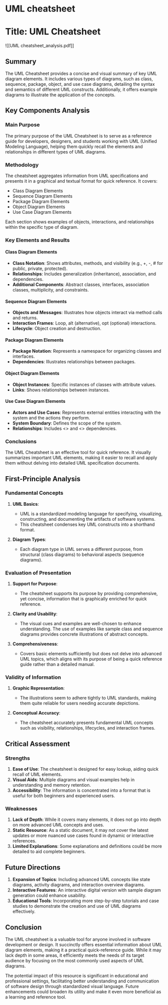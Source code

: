 # UML cheatsheet

# Title: UML Cheatsheet
![[UML cheatsheet_analysis.pdf]]

## Summary
The UML Cheatsheet provides a concise and visual summary of key UML diagram elements. It includes various types of diagrams, such as class, sequence, package, object, and use case diagrams, detailing the syntax and semantics of different UML constructs. Additionally, it offers example diagrams to illustrate the application of the concepts.

## Key Components Analysis

### Main Purpose
The primary purpose of the UML Cheatsheet is to serve as a reference guide for developers, designers, and students working with UML (Unified Modeling Language), helping them quickly recall the elements and relationships in different types of UML diagrams.

### Methodology
The cheatsheet aggregates information from UML specifications and presents it in a graphical and textual format for quick reference. It covers:

- Class Diagram Elements
- Sequence Diagram Elements
- Package Diagram Elements
- Object Diagram Elements
- Use Case Diagram Elements

Each section shows examples of objects, interactions, and relationships within the specific type of diagram.

### Key Elements and Results

#### Class Diagram Elements
- **Class Notation**: Shows attributes, methods, and visibility (e.g., +, -, # for public, private, protected).
- **Relationships**: Includes generalization (inheritance), association, and dependencies.
- **Additional Components**: Abstract classes, interfaces, association classes, multiplicity, and constraints.

#### Sequence Diagram Elements
- **Objects and Messages**: Illustrates how objects interact via method calls and returns.
- **Interaction Frames**: Loop, alt (alternative), opt (optional) interactions.
- **Lifecycle**: Object creation and destruction.

#### Package Diagram Elements
- **Package Notation**: Represents a namespace for organizing classes and interfaces.
- **Dependencies**: Illustrates relationships between packages.

#### Object Diagram Elements
- **Object Instances**: Specific instances of classes with attribute values.
- **Links**: Shows relationships between instances.

#### Use Case Diagram Elements
- **Actors and Use Cases**: Represents external entities interacting with the system and the actions they perform.
- **System Boundary**: Defines the scope of the system.
- **Relationships**: Includes <<include>> and <<extend>> dependencies.

### Conclusions
The UML Cheatsheet is an effective tool for quick reference. It visually summarizes important UML elements, making it easier to recall and apply them without delving into detailed UML specification documents.

## First-Principle Analysis

### Fundamental Concepts

1. **UML Basics**:
   - UML is a standardized modeling language for specifying, visualizing, constructing, and documenting the artifacts of software systems.
   - This cheatsheet condenses key UML constructs into a shorthand format.

2. **Diagram Types**:
   - Each diagram type in UML serves a different purpose, from structural (class diagrams) to behavioral aspects (sequence diagrams).

### Evaluation of Presentation

1. **Support for Purpose**:
   - The cheatsheet supports its purpose by providing comprehensive, yet concise, information that is graphically enriched for quick reference.

2. **Clarity and Usability**:
   - The visual cues and examples are well-chosen to enhance understanding. The use of examples like sample class and sequence diagrams provides concrete illustrations of abstract concepts.

3. **Comprehensiveness**:
   - Covers basic elements sufficiently but does not delve into advanced UML topics, which aligns with its purpose of being a quick reference guide rather than a detailed manual.

### Validity of Information

1. **Graphic Representation**:
   - The illustrations seem to adhere tightly to UML standards, making them quite reliable for users needing accurate depictions.

2. **Conceptual Accuracy**:
   - The cheatsheet accurately presents fundamental UML concepts such as visibility, relationships, lifecycles, and interaction frames.

## Critical Assessment

### Strengths

1. **Ease of Use**: The cheatsheet is designed for easy lookup, aiding quick recall of UML elements.
2. **Visual Aids**: Multiple diagrams and visual examples help in understanding and memory retention.
3. **Accessibility**: The information is concentrated into a format that is useful for both beginners and experienced users.

### Weaknesses

1. **Lack of Depth**: While it covers many elements, it does not go into depth on more advanced UML concepts and uses.
2. **Static Resource**: As a static document, it may not cover the latest updates or more nuanced use cases found in dynamic or interactive references.
3. **Limited Explanations**: Some explanations and definitions could be more detailed to aid complete beginners.

## Future Directions

1. **Expansion of Topics**: Including advanced UML concepts like state diagrams, activity diagrams, and interaction overview diagrams.
2. **Interactive Features**: An interactive digital version with sample diagram generation could enhance usability.
3. **Educational Tools**: Incorporating more step-by-step tutorials and case studies to demonstrate the creation and use of UML diagrams effectively.

## Conclusion
The UML cheatsheet is a valuable tool for anyone involved in software development or design. It succinctly offers essential information about UML diagram elements, making it a practical quick-reference guide. While it may lack depth in some areas, it efficiently meets the needs of its target audience by focusing on the most commonly used aspects of UML diagrams.

The potential impact of this resource is significant in educational and professional settings, facilitating better understanding and communication of software design through standardized visual language. Future enhancements could broaden its utility and make it even more beneficial as a learning and reference tool.